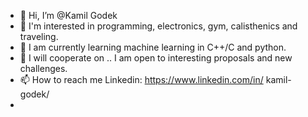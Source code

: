 - 👋 Hi, I’m @Kamil Godek  
- 👀 I'm interested in programming, electronics, gym, calisthenics and traveling.
- 🌱 I am currently learning machine learning in C++/C and python.
- 💞️ I will cooperate on .. I am open to interesting proposals and new challenges.
- 📫 How to reach me Linkedin: https://www.linkedin.com/in/ kamil-godek/
-
<!---
KamilGodek/KamilGodek is a ✨ special ✨ repository because its `README.md` (this file) appears on your GitHub profile.
You can click the Preview link to take a look at your changes.
--->
